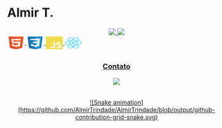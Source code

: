 <h1> Almir T.</h1>

<div align="center">
  <a href="https://github.com/AlmirTrindade">
  <img height="145em" src="https://github-readme-stats.vercel.app/api?username=AlmirTrindade&show_icons=true&theme=dark&include_all_commits=true&count_private=true"/>
  <img height="145em" src="https://github-readme-stats.vercel.app/api/top-langs/?username=AlmirTrindade&layout=compact&langs_count=7&theme=dark"/>
    </div>
  

  <img align="center" alt="Almir-HTML" height="30" width="40" src="https://raw.githubusercontent.com/devicons/devicon/master/icons/html5/html5-original.svg">
  <img align="center" alt="Almir-CSS" height="30" width="40" src="https://raw.githubusercontent.com/devicons/devicon/master/icons/css3/css3-original.svg">
  <img align="center" alt="Almir-Js" height="30" width="40" src="https://raw.githubusercontent.com/devicons/devicon/master/icons/javascript/javascript-plain.svg">
  <img align="center" alt="Almir-React" height="30" width="40" src="https://raw.githubusercontent.com/devicons/devicon/master/icons/react/react-original.svg">
  
  ##
  
  <div align="center">
  <h3 align"center"> <h3> Contato </h3>
    </div>
    
<div align="center">
<a href="https://instagram.com/Almir_Trindad3" target="_blank"> <img src="https://img.shields.io/badge/-Instagram-%23E4405F?style=for-the-badge&logo=instagram&logoColor=white" </a>

  ##
  
  <div>
  ![Snake animation](https://github.com/AlmirTrindade/AlmirTrindade/blob/output/github-contribution-grid-snake.svg)
   
  </div>
 
  ##
  
